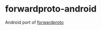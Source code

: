 # forwardproto-android

Android port of [forwardproto](https://github.com/Immueggpain/forwardproto)
